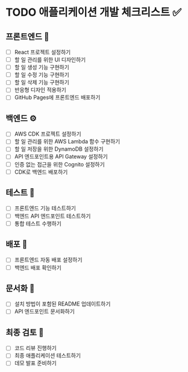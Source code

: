 # TODO 애플리케이션 개발 체크리스트 ✅

## 프론트엔드 🎨
- [ ] React 프로젝트 설정하기
- [ ] 할 일 관리를 위한 UI 디자인하기
- [ ] 할 일 생성 기능 구현하기
- [ ] 할 일 수정 기능 구현하기
- [ ] 할 일 삭제 기능 구현하기
- [ ] 반응형 디자인 적용하기
- [ ] GitHub Pages에 프론트엔드 배포하기

## 백엔드 ⚙️
- [ ] AWS CDK 프로젝트 설정하기
- [ ] 할 일 관리를 위한 AWS Lambda 함수 구현하기
- [ ] 할 일 저장을 위한 DynamoDB 설정하기
- [ ] API 엔드포인트용 API Gateway 설정하기
- [ ] 인증 없는 접근을 위한 Cognito 설정하기
- [ ] CDK로 백엔드 배포하기

## 테스트 🧪
- [ ] 프론트엔드 기능 테스트하기
- [ ] 백엔드 API 엔드포인트 테스트하기
- [ ] 통합 테스트 수행하기

## 배포 🚀
- [ ] 프론트엔드 자동 배포 설정하기
- [ ] 백엔드 배포 확인하기

## 문서화 📝
- [ ] 설치 방법이 포함된 README 업데이트하기
- [ ] API 엔드포인트 문서화하기

## 최종 검토 🎯
- [ ] 코드 리뷰 진행하기
- [ ] 최종 애플리케이션 테스트하기
- [ ] 데모 발표 준비하기
